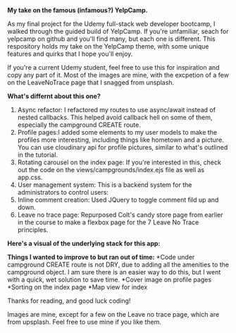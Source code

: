 **My take on the famous (infamous?) YelpCamp.**

As my final project for the Udemy full-stack web developer bootcamp, I walked through the guided build of YelpCamp. If you're unfamiliar, seach for yelpcamp on github and you'll find many, but each one is different. This respository holds my take on the YelpCamp theme, with some unique features and  quirks that I hope you'll enjoy. 

If you're a current Udemy student, feel free to use this for inspiration and copy any part of it. Most of the images are mine, with the excpetion of a few on the LeaveNoTrace page that I snagged from unsplash. 

**What's differnt about this one?**

1. Async refactor: I refactored my routes to use async/await instead of nested callbacks. This helped avoid callback hell on some of them, especially the campground CREATE route. 
1. Profile pages:I added some elements to my user models to make the profiles more interesting, including things like hometown and a picture. You can use cloudinary api for profile pictures, similar to what's outlined in the tutorial. 
1. Rotating carousel on the index page: If you're interested in this, check out the code on the views/campgrounds/index.ejs file as well as app.css. 
1. User management system: This is a backend system for the administrators to control users:
1. Inline comment creation: Used JQuery to toggle comment fild up and down. 
1. Leave no trace page: Repurposed Colt's candy store page from earlier in the course to make a flexbox page for the 7 Leave No Trace principles.

**Here's a visual of the underlying stack for this app:**


**Things I wanted to improve to but ran out of time:**
*Code under campground CREATE route is not DRY, due to adding all the amenities to the campground object. I am sure there is an easier way to do this, but I went with a quick, wet solution to save time. 
*Cover image on profile pages
*Sorting on the index page
*Map view for index

Thanks for reading, and good luck coding!

Images are mine, except for a few on the Leave no trace page, which are from upsplash. Feel free to use mine if you like them. 
